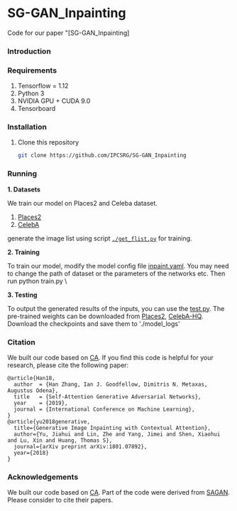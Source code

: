 # SG-GAN_Inpainting
Code for our paper "[SG-GAN_Inpainting] 

### Introduction


### Requirements

1. Tensorflow = 1.12
2. Python 3
3. NVIDIA GPU + CUDA 9.0
4. Tensorboard


### Installation

1. Clone this repository

   ```bash
   git clone https://github.com/IPCSRG/SG-GAN_Inpainting
   ```
   
### Running

**1.   Datasets**

We train our model on Places2 and Celeba dataset.

1. [Places2](http://places2.csail.mit.edu)
2. [CelebA](http://mmlab.ie.cuhk.edu.hk/projects/CelebA.html) 

generate the image list using script  [`./get_flist.py`](./get_flist.py) for training.

**2.   Training**

To train our model, modify the model config file [inpaint.yaml](inpaint.yaml). You may need to change the path of dataset or the parameters of the networks etc. Then run python train.py \

**3.   Testing**

To output the generated results of the inputs, you can use the [test.py](test.py).  The pre-trained weights can be downloaded from [Places2](), [CelebA-HQ](). Download the checkpoints and save them to './model_logs'

### Citation

We built our code based on  [CA](https://github.com/JiahuiYu/generative_inpainting). If you find this code is helpful for your research, please cite the following paper:

```
@article{Han18,
  author  = {Han Zhang, Ian J. Goodfellow, Dimitris N. Metaxas, Augustus Odena},
  title   = {Self-Attention Generative Adversarial Networks},
  year    = {2019},
  journal = {International Conference on Machine Learning},
}
@article{yu2018generative,
  title={Generative Image Inpainting with Contextual Attention},
  author={Yu, Jiahui and Lin, Zhe and Yang, Jimei and Shen, Xiaohui and Lu, Xin and Huang, Thomas S},
  journal={arXiv preprint arXiv:1801.07892},
  year={2018}
}
```


### Acknowledgements

We built our code based on [CA](https://github.com/JiahuiYu/generative_inpainting). Part of the code were derived from [SAGAN](https://github.com/brain-research/self-attention-gan). Please consider to cite their papers. 

